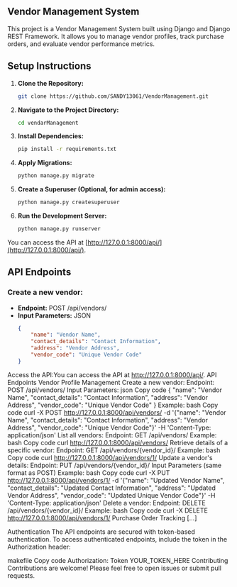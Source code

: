 Vendor Management System
------------------------

This project is a Vendor Management System built using Django and Django REST Framework. It allows you to manage vendor profiles, track purchase orders, and evaluate vendor performance metrics.

Setup Instructions
------------------

1. **Clone the Repository:**

   ```bash
   git clone https://github.com/SANDY13061/VendorManagement.git


2. **Navigate to the Project Directory:**

   ```bash
   cd vendarManagement

3. **Install Dependencies:**
    ```bash
    pip install -r requirements.txt

4. **Apply Migrations:**
    ```bash
    python manage.py migrate

5. **Create a Superuser (Optional, for admin access):**
    ```bash
    python manage.py createsuperuser

6. **Run the Development Server:**
    ```bash
    python manage.py runserver

You can access the API at [http://127.0.0.1:8000/api/](http://127.0.0.1:8000/api/).

## API Endpoints

### Create a new vendor:

- **Endpoint:** POST /api/vendors/
- **Input Parameters:** JSON
  ```json
  {
      "name": "Vendor Name",
      "contact_details": "Contact Information",
      "address": "Vendor Address",
      "vendor_code": "Unique Vendor Code"
  }


Access the API:You can access the API at http://127.0.0.1:8000/api/.
API Endpoints
Vendor Profile Management
Create a new vendor:
Endpoint: POST /api/vendors/
Input Parameters:
json
Copy code
{
    "name": "Vendor Name",
    "contact_details": "Contact Information",
    "address": "Vendor Address",
    "vendor_code": "Unique Vendor Code"
}
Example:
bash
Copy code
curl -X POST http://127.0.0.1:8000/api/vendors/ -d '{"name": "Vendor Name", "contact_details": "Contact Information", "address": "Vendor Address", "vendor_code": "Unique Vendor Code"}' -H 'Content-Type: application/json'
List all vendors:
Endpoint: GET /api/vendors/
Example:
bash
Copy code
curl http://127.0.0.1:8000/api/vendors/
Retrieve details of a specific vendor:
Endpoint: GET /api/vendors/{vendor_id}/
Example:
bash
Copy code
curl http://127.0.0.1:8000/api/vendors/1/
Update a vendor's details:
Endpoint: PUT /api/vendors/{vendor_id}/
Input Parameters (same format as POST)
Example:
bash
Copy code
curl -X PUT http://127.0.0.1:8000/api/vendors/1/ -d '{"name": "Updated Vendor Name", "contact_details": "Updated Contact Information", "address": "Updated Vendor Address", "vendor_code": "Updated Unique Vendor Code"}' -H 'Content-Type: application/json'
Delete a vendor:
Endpoint: DELETE /api/vendors/{vendor_id}/
Example:
bash
Copy code
curl -X DELETE http://127.0.0.1:8000/api/vendors/1/
Purchase Order Tracking
[...]

Authentication
The API endpoints are secured with token-based authentication. To access authenticated endpoints, include the token in the Authorization header:

makefile
Copy code
Authorization: Token YOUR_TOKEN_HERE
Contributing
Contributions are welcome! Please feel free to open issues or submit pull requests.
 

